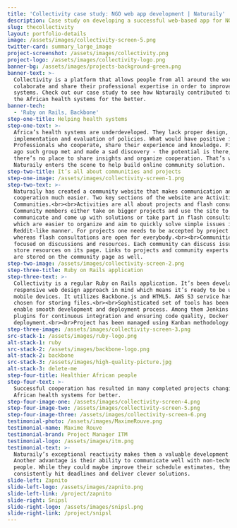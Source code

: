 ```yaml
---
title: 'Collectivity case study: NGO web app development | Naturaily'
description: Case study on developing a successful web-based app for NGO.
slug: thecollectivity
layout: portfolio-details
image: /assets/images/collectivity-screen-5.png
twitter-card: summary_large_image
project-screenshot: /assets/images/collectivity.png
project-logo: /assets/images/collectivity-logo.png
banner-bg: /assets/images/projects-background-green.png
banner-text: >-
  Collectivity is a platform that allows people from all around the world to
  colaborate and share their professional expertise in order to improve health
  systems. Check out our case study to see how Naturaily contributed to changing
  the African health systems for the better.
banner-tech:
  - 'Ruby on Rails, Backbone'
step-one-title: Helping health systems
step-one-text: >-
  Africa’s health systems are underdeveloped. They lack proper design,
  implementation and evaluation of policies. What would have positive impact?
  Professionals who cooperate, share their experience and knowledge. Five years
  ago such group met and made a sad discovery - the potential is there, but
  there’s no place to share insights and organize cooperation. That’s where
  Naturaily enters the scene to help build online community solution.
step-two-title: It’s all about communities and projects
step-one-image: /assets/images/collectivity-screen-1.png
step-two-text: >-
  Naturaily has created a community website that makes communication and
  cooperation much easier. Two key sections of the website are Activities and
  Communities.<br><br>Activities are all about projects and flash consultations.
  Community members either take on bigger projects and use the site to
  communicate and come up with solutions or take part in flash consultations
  which are easier to organize and aim to quickly solve simple issues in a
  Reddit-like manner. For projects one needs to be accepted by project manager
  whereas flash consultations are open for everybody.<br><br>Communities are
  focused on discussions and resources. Each community can discuss issues and
  store resources on its page. Links to projects and community experts’ profiles
  are stored on the community page as well.
step-two-image: /assets/images/collectivity-screen-2.png
step-three-title: Ruby on Rails application
step-three-text: >-
  Collectivity is a regular Ruby on Rails application. It’s been developed with
  responsive web design approach in mind which means it’s ready to be used on
  mobile devices. It utilizes Backbone.js and HTML5. AWS S3 service has been
  chosen for storing files.<br><br>Sophisticated set of tools has been used to
  enable smooth development and deployment process. Among them Jenkins with
  plugins for continuous integration and ensuring code quality, Docker for
  deployment.<br><br>Project has been managed using Kanban methodology.
step-three-image: /assets/images/collectivity-screen-3.png
src-stack-1: /assets/images/ruby-logo.png
alt-stack-1: ruby
src-stack-2: /assets/images/backbone-logo.png
alt-stack-2: backbone
src-stack-3: /assets/images/high-quality-picture.jpg
alt-stack-3: delete-me
step-four-title: Healthier African people
step-four-text: >-
  Successful cooperation has resulted in many completed projects changing the
  African health systems for better.
step-four-image-one: /assets/images/collectivity-screen-4.png
step-four-image-two: /assets/images/collectivity-screen-5.png
step-four-image-three: /assets/images/collectivity-screen-6.png
testimonial-photo: /assets/images/MaximeRouve.png
testimonial-name: Maxime Rouve
testimonial-brand: Project Manager ITM
testimonial-logo: /assets/images/itm.png
testimonial-text: >-
  Naturaily’s exceptional reactivity makes them a valuable development partner.
  Another advantage is their ability to communicate well with non-technical
  people. While they could maybe improve their schedule estimates, they
  consistently hit deadlines and deliver clever solutions.
slide-left: Zapnito
slide-left-logo: /assets/images/zapnito.png
slide-left-link: /project/zapnito
slide-right: Snipsl
slide-right-logo: /assets/images/snipsl.png
slide-right-link: /project/snipsl
---
```

